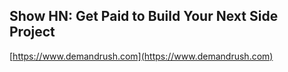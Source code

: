 ## Show HN: Get Paid to Build Your Next Side Project
  
  [https://www.demandrush.com](https://www.demandrush.com)